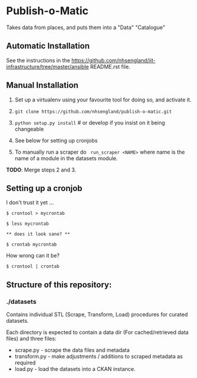 # Publish-o-Matic

Takes data from places, and puts them into a "Data" "Catalogue"

## Automatic Installation

See the instructions in the https://github.com/nhsengland/iit-infrastructure/tree/master/ansible README.rst file.

## Manual Installation

1. Set up a virtualenv using your favourite tool for doing so, and activate it.

2. ```git clone https://github.com/nhsengland/publish-o-matic.git```

3. ```python setup.py install``` # or develop if you insist on it being changeable

4. See below for setting up cronjobs

5. To manually run a scraper do ``` run_scraper <NAME>``` where name is the name of a module in the datasets module.


**TODO**: Merge steps 2 and 3.




## Setting up a cronjob

I don't trust it yet ...

```
$ crontool > mycrontab

$ less mycrontab

** does it look sane? **

$ crontab mycrontab

```

How wrong can it be?

```
$ crontool | crontab
```


## Structure of this repository:

### ./datasets

Contains individual STL (Scrape, Transform, Load) procedures for curated datasets.

Each directory is expected to contain a data dir (For cached/retrieved data files) and three files:

* scrape.py - scrape the data files and metadata
* transform.py - make adjustments / additions to scraped metadata as required
* load.py - load the datasets into a CKAN instance.
